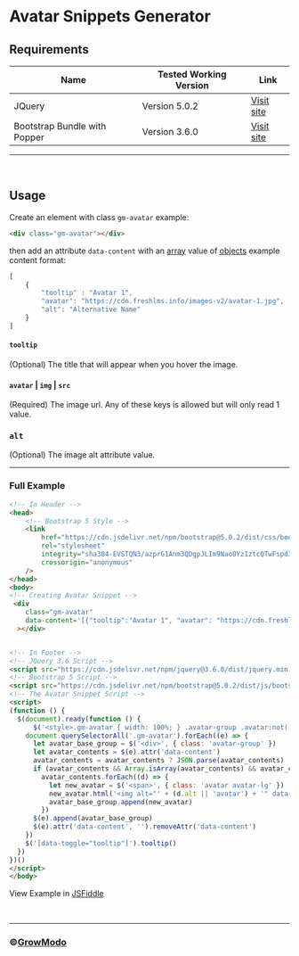 # Avatar Snippets Generator

## Requirements

| Name              | Tested Working Version | Link                                                                             |
| ------------------------ | ---------------------- | -------------------------------------------------------------------------------- |
| JQuery              | Version 5.0.2          | [Visit site](https://jquery.com/)                                    |
| Bootstrap Bundle with Popper   | Version 3.6.0        | [Visit site](https://getbootstrap.com)   |

---

<br/>

## Usage
Create an element with class `gm-avatar` example:
```html
<div class="gm-avatar"></div>
```

then add an attribute `data-content` with an [array](https://developer.mozilla.org/en-US/docs/Web/JavaScript/Reference/Global_Objects/Array) value of [objects](https://developer.mozilla.org/en-US/docs/Web/JavaScript/Reference/Global_Objects/Object) example content format:
```js
[
    {
        "tooltip" : "Avatar 1",
        "avatar": "https://cdn.freshlms.info/images-v2/avatar-1.jpg",
        "alt": "Alternative Name"
    }
]
```

#### `tooltip`
(Optional) The title that will appear when you hover the image.

#### `avatar` | `img` | `src`
(Required) The image url. Any of these keys is allowed but will only read 1 value.

### `alt`
(Optional) The image alt attribute value.

<hr/>

### Full Example
```html
<!-- In Header -->
<head>
    <!-- Bootstrap 5 Style -->
    <link
        href="https://cdn.jsdelivr.net/npm/bootstrap@5.0.2/dist/css/bootstrap.min.css"
        rel="stylesheet"
        integrity="sha384-EVSTQN3/azprG1Anm3QDgpJLIm9Nao0Yz1ztcQTwFspd3yD65VohhpuuCOmLASjC"
        crossorigin="anonymous"
    />
</head>
<body>
<!-- Creating Avatar Snippet -->
 <div
    class="gm-avatar"
    data-content='[{"tooltip":"Avatar 1", "avatar": "https://cdn.freshlms.info/images-v2/avatar-1.jpg"},{"tooltip": "Avatar 2", "avatar": "https://cdn.freshlms.info/images-v2/avatar-2.jpg"},{"tooltip":"Avatar 3", "avatar": "https://cdn.freshlms.info/images-v2/avatar-3.jpg"},{"tooltip":"Avatar 4", "avatar": "https://cdn.freshlms.info/images-v2/avatar-4.jpg"},{"tooltip":"Avatar 5", "avatar": "https://cdn.freshlms.info/images-v2/avatar-2.jpg"}]'
  ></div>


<!-- In Footer -->
<!-- JQuery 3.6 Script -->
<script src="https://cdn.jsdelivr.net/npm/jquery@3.6.0/dist/jquery.min.js"></script>
<!-- Bootstrap 5 Script -->
<script src="https://cdn.jsdelivr.net/npm/bootstrap@5.0.2/dist/js/bootstrap.bundle.min.js" integrity="sha384-MrcW6ZMFYlzcLA8Nl+NtUVF0sA7MsXsP1UyJoMp4YLEuNSfAP+JcXn/tWtIaxVXM" crossorigin="anonymous"></script>
<!-- The Avatar Snippet Script -->
<script>
(function () {
  $(document).ready(function () {
      $('<style>.gm-avatar { width: 100%; } .avatar-group .avatar:not(:first-child) { margin-left: -1.2rem; } .avatar-lg { width: 3.5rem; height: 3.5rem; } .avatar { position: relative; display: inline-block; width: 3rem; height: 3rem; } .avatar img { width: 100%; height: 100%; -o-object-fit: cover; object-fit: cover; } .avatar-group img { border: 3px solid #fff; } .avatar-group .avatar:hover { z-index: 2; }</style>').appendTo($('head'))
    document.querySelectorAll('.gm-avatar').forEach((e) => {
      let avatar_base_group = $('<div>', { class: 'avatar-group' })
      let avatar_contents = $(e).attr('data-content')
      avatar_contents = avatar_contents ? JSON.parse(avatar_contents) : []
      if (avatar_contents && Array.isArray(avatar_contents) && avatar_contents.length)
        avatar_contents.forEach((d) => {
          let new_avatar = $('<span>', { class: 'avatar avatar-lg' })
          new_avatar.html('<img alt="' + (d.alt || 'avatar') + '" data-toggle="tooltip" title="' + d.tooltip + '" class="rounded-circle" src="' + (d.avatar || d.img || d.src) + '" />')
          avatar_base_group.append(new_avatar)
        })
      $(e).append(avatar_base_group)
      $(e).attr('data-content', '').removeAttr('data-content')
    })
    $('[data-toggle="tooltip"]').tooltip()
  })
})()
</script>
</body>

```

View Example in [JSFiddle](https://jsfiddle.net/simplemnm/mhducezt/25/)

<br/>

<hr/>

### ©[GrowModo](https://growmodo.com)
